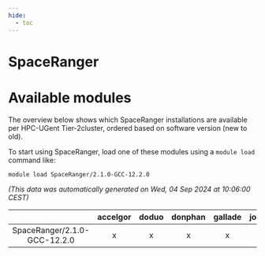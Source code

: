 ```yaml
---
hide:
  - toc
---
```


SpaceRanger
===========

# Available modules


The overview below shows which SpaceRanger installations are available per HPC-UGent Tier-2cluster, ordered based on software version (new to old).

To start using SpaceRanger, load one of these modules using a `module load` command like:

```shell
module load SpaceRanger/2.1.0-GCC-12.2.0
```

*(This data was automatically generated on Wed, 04 Sep 2024 at 10:06:00 CEST)*  

| |accelgor|doduo|donphan|gallade|joltik|shinx|skitty|
| :---: | :---: | :---: | :---: | :---: | :---: | :---: | :---: |
|SpaceRanger/2.1.0-GCC-12.2.0|x|x|x|x|x|x|x|
